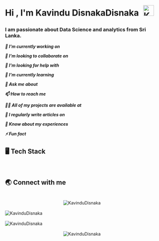 <!--START_SECTION:TITLE-->
# <p align = left>Hi , I'm Kavindu DisnakaDisnaka&ensp;<img src="https://media.giphy.com/media/hvRJCLFzcasrR4ia7z/giphy.gif" alt= "KavinduDisnaka" width="35"></p>
<!--END_SECTION:TITLE-->

<!--START_SECTION:SUBTITLE-->
### <p align = left>I am passionate about Data Science and analytics from Sri Lanka.</p>
<!--END_SECTION:SUBTITLE-->

<!--START_SECTION:WORK-->
***<p align = left>🔭 I'm currently working on </p>***
***<p align = left>👯 I'm looking to collaborate on </p>***
***<p align = left>🤝 I'm looking for help with </p>***
***<p align = left>🌱 I'm currently learning </p>***
***<p align = left>💬 Ask me about </p>***
***<p align = left>📫 How to reach me </p>***
***<p align = left>👨‍💻 All of my projects are available at </p>***
***<p align = left>📝 I regularly write articles on </p>***
***<p align = left>📄 Know about my experiences </p>***
***<p align = left>⚡ Fun fact </p>***
<!--END_SECTION:WORK-->

<!--START_SECTION:SKILL-->
## <p align = left> 🖥️ 	Tech Stack </p>
<div align = left>
</div>
<!--END_SECTION:SKILL--><br/>

<!--START_SECTION:SOCIAL-->
## <p align = left> 🌏 	Connect with me </p>
<div align = left>
</div>
<!--END_SECTION:SOCIAL--><br/>

<!--START_SECTION:PROFILE-VIEWS-->
<div align = "center">
    <img src = "https://komarev.com/ghpvc/?username=KavinduDisnaka&color=blue&style=flat" alt = "KavinduDisnaka"/> 
</div>
<!--END_SECTION:PROFILE-VIEWS--><br/>

<!--START_SECTION:README-STATS-->
<div align = "left">
    <img src = "https://github-readme-stats.vercel.app/api?username=KavinduDisnaka&show_icons=true&theme=default&hide_border=false&include_all_commits=false&count_private=false" alt = "KavinduDisnaka"/> 
</div>
<!--END_SECTION:README-STATS--><br/>

<!--START_SECTION:README-STATS-LANGUAGES-->
<div align = "left">
    <img src = "https://github-readme-stats.vercel.app/api/top-langs/?username=KavinduDisnaka&langs_count=8&theme=default&hide_border=false" alt = "KavinduDisnaka"/> 
</div>
<!--END_SECTION:README-STATS-LANGUAGES--><br/>

<!--START_SECTION:PROFILE-TROPHY-->
<div align = "center">
    <img src = "https://github-profile-trophy.vercel.app/?username=KavinduDisnaka&theme=flat&no-frame=false&no-bg=false&margin-w=2&column=-1" alt = "KavinduDisnaka"/> 
</div>
<!--END_SECTION:PROFILE-TROPHY--><br/>


<!-- Created with CreateME profile readme generator-->
